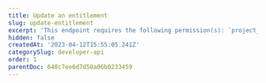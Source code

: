 ```yaml
---
title: Update an entitlement
slug: update-entitlement
excerpt: 'This endpoint requires the following permission(s): `project_configuration:entitlements:read_write`.'
hidden: false
createdAt: '2023-04-12T15:55:05.241Z'
categorySlug: developer-api
order: 1
parentDoc: 648c7ee6d7d50a06b0233459
---
```

